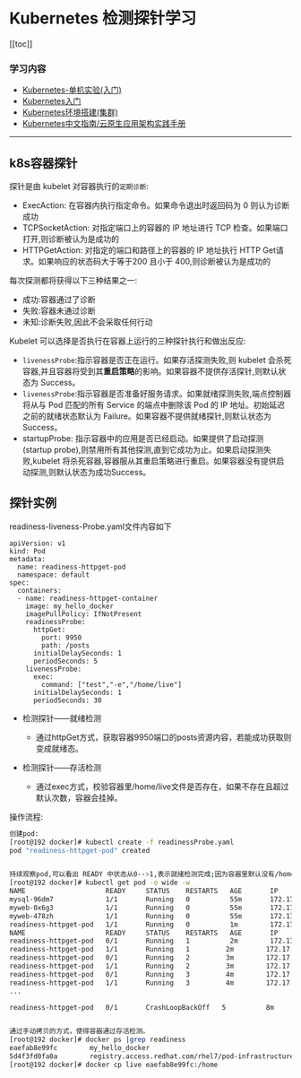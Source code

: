 
#  Kubernetes 检测探针学习

[[toc]]

### 学习内容

* [Kubernetes-单机实验(入门)](https://www.cnblogs.com/douyi/p/11954910.html)
* [Kubernetes入门](https://www.cnblogs.com/zuoyang/p/9639961.html)
* [Kubernetes环境搭建(集群)](https://blog.csdn.net/u010884123/article/details/56485246)
* [Kubernetes中文指南/云原生应用架构实践手册](https://github.com/rootsongjc/kubernetes-handbook)

---
## k8s容器探针

探针是由 kubelet 对容器执行的`定期诊断`:

* ExecAction: 在容器内执行指定命令。如果命令退出时返回码为 0 则认为诊断成功
* TCPSocketAction: 对指定端口上的容器的 IP 地址进行 TCP 检查。如果端口打开,则诊断被认为是成功的
* HTTPGetAction: 对指定的端口和路径上的容器的 IP 地址执行 HTTP Get请求。如果响应的状态码大于等于200 且小于 400,则诊断被认为是成功的

每次探测都将获得以下三种结果之一:

* 成功:容器通过了诊断
* 失败:容器未通过诊断
* 未知:诊断失败,因此不会采取任何行动

Kubelet 可以选择是否执行在容器上运行的三种探针执行和做出反应:

* `livenessProbe`:指示容器是否正在运行。如果存活探测失败,则 kubelet 会杀死容器,并且容器将受到其**重启策略**的影响。如果容器不提供存活探针,则默认状态为 Success。
* `livenessProbe`:指示容器是否准备好服务请求。如果就绪探测失败,端点控制器将从与 Pod 匹配的所有 Service 的端点中删除该 Pod 的 IP 地址。初始延迟之前的就绪状态默认为 Failure。如果容器不提供就绪探针,则默认状态为 Success。
* startupProbe: 指示容器中的应用是否已经启动。如果提供了启动探测(startup probe),则禁用所有其他探测,直到它成功为止。如果启动探测失败,kubelet 将杀死容器,容器服从其重启策略进行重启。如果容器没有提供启动探测,则默认状态为成功Success。

## 探针实例

readiness-liveness-Probe.yaml文件内容如下

```
apiVersion: v1 
kind: Pod  
metadata:
  name: readiness-httpget-pod 
  namespace: default
spec:  
  containers:  
  - name: readiness-httpget-container  
    image: my_hello_docker 
    imagePullPolicy: IfNotPresent
    readinessProbe:
      httpGet:
        port: 9950
        path: /posts
      initialDelaySeconds: 1
      periodSeconds: 5
    livenessProbe:
      exec:
        command: ["test","-e","/home/live"]
      initialDelaySeconds: 1
      periodSeconds: 30
```

* 检测探针——就绪检测
  * 通过httpGet方式，获取容器9950端口的posts资源内容，若能成功获取则变成就绪态。

* 检测探针——存活检测
  * 通过exec方式，校验容器里/home/live文件是否存在，如果不存在且超过默认次数，容器会挂掉。

操作流程:

```bash
创建pod:
[root@192 docker]# kubectl create -f readinessProbe.yaml
pod "readiness-httpget-pod" created


持续观察pod,可以看出 READY 中状态从0-->1,表示就绪检测完成;因为容器里默认没有/home/live 文件，一直存活检测后容器会宕机。
[root@192 docker]# kubectl get pod -o wide -w
NAME                    READY     STATUS    RESTARTS   AGE       IP           NODE
mysql-96dm7             1/1       Running   0          55m       172.17.0.7   127.0.0.1
myweb-0x6g3             1/1       Running   0          55m       172.17.0.6   127.0.0.1
myweb-478zh             1/1       Running   0          55m       172.17.0.5   127.0.0.1
readiness-httpget-pod   1/1       Running   0          1m        172.17.0.2   127.0.0.1
NAME                    READY     STATUS    RESTARTS   AGE       IP           NODE
readiness-httpget-pod   0/1       Running   1          2m        172.17.0.2   127.0.0.1
readiness-httpget-pod   1/1       Running   1         2m        172.17.0.2   127.0.0.1
readiness-httpget-pod   0/1       Running   2         3m        172.17.0.2   127.0.0.1
readiness-httpget-pod   1/1       Running   2         3m        172.17.0.2   127.0.0.1
readiness-httpget-pod   0/1       Running   3         4m        172.17.0.2   127.0.0.1
readiness-httpget-pod   1/1       Running   3         4m        172.17.0.2   127.0.0.1
...

readiness-httpget-pod   0/1       CrashLoopBackOff   5          8m        172.17.0.2   127.0.0.1


通过手动拷贝的方式，使得容器通过存活检测。
[root@192 docker]# docker ps |grep readiness
eaefab8e99fc        my_hello_docker                                              "/home/user/entryp..."   41 seconds ago      Up 41 seconds                           k8s_readiness-httpget-container.f024ded2_readiness-httpget-pod_default_1fdcf57f-629f-11eb-ad1a-000c2925d2e7_90f191f4
5d4f3fd0fa0a        registry.access.redhat.com/rhel7/pod-infrastructure:latest   "/usr/bin/pod"           3 minutes ago       Up 3 minutes                            k8s_POD.ae8ee9ac_readiness-httpget-pod_default_1fdcf57f-629f-11eb-ad1a-000c2925d2e7_368b7d71
[root@192 docker]# docker cp live eaefab8e99fc:/home


```
